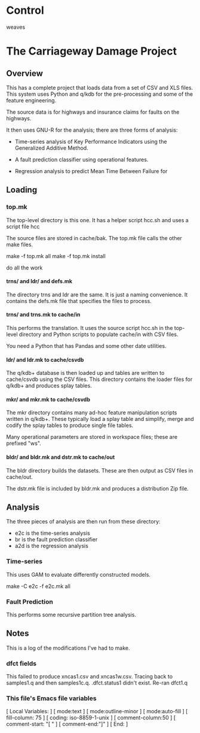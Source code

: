 # Control

weaves

# The Carriageway Damage Project

## Overview

This has a complete project that loads data from a set of CSV and XLS
files. This system uses Python and q/kdb for the pre-processing and some of
the feature engineering.

The source data is for highways and insurance claims for faults on the highways.

It then uses GNU-R for the analysis; there are three forms of analysis:

 - Time-series analysis of Key Performance Indicators using the Generalized
   Additive Method.

 - A fault prediction classifier using operational features.

 - Regression analysis to predict Mean Time Between Failure for

## Loading

### top.mk

The top-level directory is this one. It has a helper script hcc.sh and uses
a script file hcc

The source files are stored in cache/bak. The top.mk file calls the other
make files.

 make -f top.mk all
 make -f top.mk install

do all the work

#### trns/ and ldr/ and defs.mk

The directory trns and ldr are the same. It is just a naming convenience.
It contains the defs.mk file that specifies the files to process.

#### trns/ and trns.mk to cache/in

This performs the translation. It uses the source script hcc.sh in the
top-level directory and Python scripts to populate cache/in with CSV files.

You need a Python that has Pandas and some other date utilities.

#### ldr/ and ldr.mk to cache/csvdb

The q/kdb+ database is then loaded up and tables are written to cache/csvdb
using the CSV files. This directory contains the loader files for q/kdb+
and produces splay tables.

#### mkr/ and mkr.mk to cache/csvdb

The mkr directory contains many ad-hoc feature manipulation scripts written
in q/kdb+. These typically load a splay table and simplify, merge and
codify the splay tables to produce single file tables.

Many operational parameters are stored in workspace files; these are
prefixed "ws".

#### bldr/ and bldr.mk and dstr.mk to cache/out

The bldr directory builds the datasets. These are then output as CSV files
in cache/out.

The dstr.mk file is included by bldr.mk and produces a distribution Zip file.

## Analysis

The three pieces of analysis are then run from these directory:

 - e2c is the time-series analysis 
 - br is the fault prediction classifier
 - a2d is the regression analysis 

### Time-series

This uses GAM to evaluate differently constructed models.

 make -C e2c -f e2c.mk all

### Fault Prediction

This performs some recursive partition tree analysis.


## Notes

This is a log of the modifications I've had to make.

### dfct fields

This failed to produce xncas1.csv and xncas1w.csv. Tracing back to
samples1.q and then samples1c.q. .dfct.status1 didn't exist. Re-ran dfct1.q


### This file's Emacs file variables

[  Local Variables: ]
[  mode:text ]
[  mode:outline-minor ]
[  mode:auto-fill ]
[  fill-column: 75 ]
[  coding: iso-8859-1-unix ]
[  comment-column:50 ]
[  comment-start: "[  "  ]
[  comment-end:"]" ]
[  End: ]
